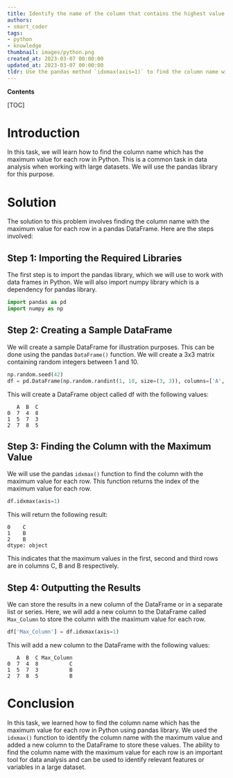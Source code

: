 ```yaml
---
title: Identify the name of the column that contains the highest value for every row
authors:
- smart_coder
tags:
- python
- knowledge
thumbnail: images/python.png
created_at: 2023-03-07 00:00:00
updated_at: 2023-03-07 00:00:00
tldr: Use the pandas method `idxmax(axis=1)` to find the column name with the maximum value for each row in a dataframe.
---
```


**Contents**

[TOC]

# Introduction
In this task, we will learn how to find the column name which has the maximum value for each row in Python. This is a common task in data analysis when working with large datasets. We will use the pandas library for this purpose.

# Solution
The solution to this problem involves finding the column name with the maximum value for each row in a pandas DataFrame. Here are the steps involved:

## Step 1: Importing the Required Libraries
The first step is to import the pandas library, which we will use to work with data frames in Python. We will also import numpy library which is a dependency for pandas library.

```python
import pandas as pd
import numpy as np
```

## Step 2: Creating a Sample DataFrame
We will create a sample DataFrame for illustration purposes. This can be done using the pandas ```DataFrame()``` function. We will create a 3x3 matrix containing random integers between 1 and 10.

```python
np.random.seed(42)
df = pd.DataFrame(np.random.randint(1, 10, size=(3, 3)), columns=['A', 'B', 'C'])
```

This will create a DataFrame object called df with the following values:

```
   A  B  C
0  7  4  8
1  5  7  3
2  7  8  5
```

## Step 3: Finding the Column with the Maximum Value
We will use the pandas ```idxmax()``` function to find the column with the maximum value for each row. This function returns the index of the maximum value for each row.

```python
df.idxmax(axis=1)
```

This will return the following result:

```
0    C
1    B
2    B
dtype: object
```

This indicates that the maximum values in the first, second and third rows are in columns C, B and B respectively.

## Step 4: Outputting the Results
We can store the results in a new column of the DataFrame or in a separate list or series. Here, we will add a new column to the DataFrame called ```Max_Column``` to store the column with the maximum value for each row.

```python
df['Max_Column'] = df.idxmax(axis=1)
```

This will add a new column to the DataFrame with the following values:

```
   A  B  C Max_Column
0  7  4  8          C
1  5  7  3          B
2  7  8  5          B
```

# Conclusion
In this task, we learned how to find the column name which has the maximum value for each row in Python using pandas library. We used the ```idxmax()``` function to identify the column name with the maximum value and added a new column to the DataFrame to store these values. The ability to find the column name with the maximum value for each row is an important tool for data analysis and can be used to identify relevant features or variables in a large dataset.
